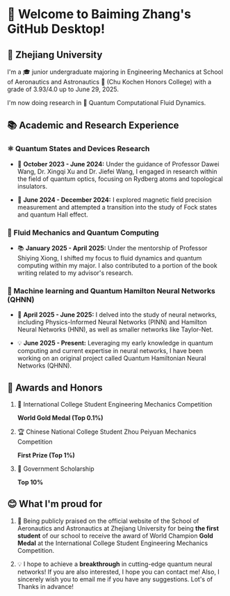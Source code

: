 # 🚀 Welcome to Baiming Zhang's GitHub Desktop!

## 🏫 Zhejiang University

I'm a 🎓 junior undergraduate majoring in Engineering Mechanics at School of Aeronautics and Astronautics 🚀 (Chu Kochen Honors College) with a grade of 3.93/4.0 up to June 29, 2025.

I'm now doing research in 🔬 Quantum Computational Fluid Dynamics.

## 📚 Academic and Research Experience

### ⚛️ Quantum States and Devices Research

- 🌟 **October 2023 - June 2024:** 
  Under the guidance of Professor Dawei Wang, Dr. Xingqi Xu and Dr. Jiefei Wang, I engaged in research within the field of quantum optics, focusing on Rydberg atoms and topological insulators.

- 🧲 **June 2024 - December 2024:** 
  I explored magnetic field precision measurement and attempted a transition into the study of Fock states and quantum Hall effect.

### 🌊 Fluid Mechanics and Quantum Computing
- 📚 **January 2025 - April 2025:** 
  Under the mentorship of Professor Shiying Xiong, I shifted my focus to fluid dynamics and quantum computing within my major. I also contributed to a portion of the book writing related to my advisor's research.

### 🧠 Machine learning and Quantum Hamilton Neural Networks (QHNN)
- 🤖 **April 2025 - June 2025:** 
  I delved into the study of neural networks, including Physics-Informed Neural Networks (PINN) and Hamilton Neural Networks (HNN), as well as smaller networks like Taylor-Net.

- 💡 **June 2025 - Present:** 
  Leveraging my early knowledge in quantum computing and current expertise in neural networks, I have been working on an original project called Quantum Hamiltonian Neural Networks (QHNN).

## 🏅 Awards and Honors

1. 🥇 International College Student Engineering Mechanics Competition  

   **World Gold Medal (Top 0.1%)**

2. 🏆 Chinese National College Student Zhou Peiyuan Mechanics Competition  

   **First Prize (Top 1%)**

3. 📜 Government Scholarship

   **Top 10%**

## 😊 What I'm proud for

1. 🎉 Being publicly praised on the official website of the School of Aeronautics and Astronautics at Zhejiang University for being **the first student** of our school to receive the award of World Champion **Gold Medal** at the International College Student Engineering Mechanics Competition.

2. 💡 I hope to achieve a **breakthrough** in cutting-edge quantum neural networks! If you are also interested, I hope you can contact me! Also, I sincerely wish you to email me if you have any suggestions. Lot's of Thanks in advance!